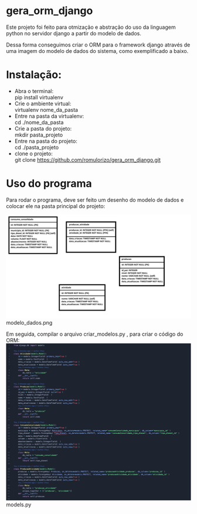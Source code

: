 # gera_orm_django

Este projeto foi feito para otmização e abstração do uso da linguagem python no servidor django a partir do modelo de dados.

Dessa forma conseguimos criar o ORM para o framework django através de uma imagem do modelo de dados do sistema, como exemplificado a baixo.

<h1>Instalação:</h1>

- Abra o terminal: 
<br>    pip install virtualenv
- Crie o ambiente virtual: 
<br>    virtualenv nome_da_pasta
- Entre na pasta da virtualenv: 
<br>    cd ./nome_da_pasta
- Crie a pasta do projeto:
<br>    mkdir pasta_projeto
- Entre na pasta do projeto:
<br>    cd ./pasta_projeto
- clone o projeto:
<br>    git clone https://github.com/romulorizo/gera_orm_django.git

<h1>Uso do programa</h1>

Para rodar o programa, deve ser feito um desenho do modelo de dados e colocar ele na pasta principal do projeto:

![alt text](modelo_dados.png)
    modelo_dados.png

Em seguida, compilar o arquivo criar_modelos.py , para criar o código do ORM:
![alt text](./img/img_models.png)
    models.py

